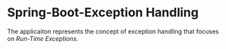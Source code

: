 # Spring-Boot-Exception Handling 

The applicaiton represents the concept of exception handling that focuses on _Run-Time Exceptions_.
